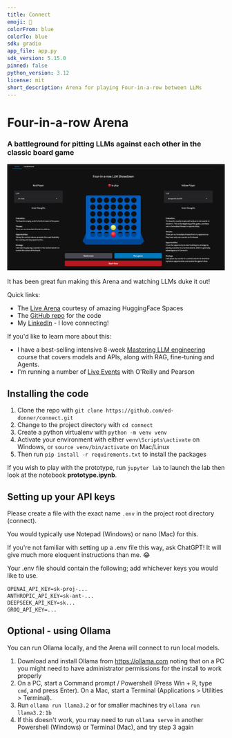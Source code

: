 ```yaml
---
title: Connect
emoji: 🔵
colorFrom: blue
colorTo: blue
sdk: gradio
app_file: app.py
sdk_version: 5.15.0
pinned: false
python_version: 3.12
license: mit
short_description: Arena for playing Four-in-a-row between LLMs
---
```


# Four-in-a-row Arena

### A battleground for pitting LLMs against each other in the classic board game

![Connect](connect.png)

It has been great fun making this Arena and watching LLMs duke it out!

Quick links:
- The [Live Arena](https://edwarddonner.com/connect-four/)  courtesy of amazing HuggingFace Spaces
- The [GitHub repo](https://github.com/ed-donner/connect) for the code
- My [LinkedIn](https://www.linkedin.com/in/eddonner/) - I love connecting!

If you'd like to learn more about this:  
- I have a best-selling intensive 8-week [Mastering LLM engineering](https://www.udemy.com/course/llm-engineering-master-ai-and-large-language-models/?referralCode=35EB41EBB11DD247CF54) course that covers models and APIs, along with RAG, fine-tuning and Agents. 
- I'm running a number of [Live Events](https://www.oreilly.com/search/?q=author%3A%20%22Ed%20Donner%22) with O'Reilly and Pearson

## Installing the code

1. Clone the repo with `git clone https://github.com/ed-donner/connect.git`
2. Change to the project directory with `cd connect`
3. Create a python virtualenv with `python -m venv venv`
4. Activate your environment with either `venv\Scripts\activate` on Windows, or `source venv/bin/activate` on Mac/Linux
5. Then run `pip install -r requirements.txt` to install the packages

If you wish to play with the prototype, run `jupyter lab` to launch the lab then look at the notebook **prototype.ipynb**.

## Setting up your API keys

Please create a file with the exact name `.env` in the project root directory (connect).

You would typically use Notepad (Windows) or nano (Mac) for this.

If you're not familiar with setting up a .env file this way, ask ChatGPT! It will give much more eloquent instructions than me. 😂

Your .env file should contain the following; add whichever keys you would like to use.

```
OPENAI_API_KEY=sk-proj-...
ANTHROPIC_API_KEY=sk-ant-...
DEEPSEEK_API_KEY=sk...
GROQ_API_KEY=...
```

## Optional - using Ollama

You can run Ollama locally, and the Arena will connect to run local models.  
1. Download and install Ollama from https://ollama.com noting that on a PC you might need to have administrator permissions for the install to work properly
2. On a PC, start a Command prompt / Powershell (Press Win + R, type `cmd`, and press Enter). On a Mac, start a Terminal (Applications > Utilities > Terminal).
3. Run `ollama run llama3.2` or for smaller machines try `ollama run llama3.2:1b`
4. If this doesn't work, you may need to run `ollama serve` in another Powershell (Windows) or Terminal (Mac), and try step 3 again




